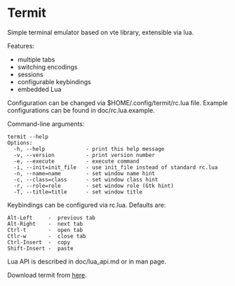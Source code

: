 Termit
======

Simple terminal emulator based on vte library, extensible via lua.

Features:

* multiple tabs
* switching encodings
* sessions
* configurable keybindings
* embedded Lua

Configuration can be changed via $HOME/.config/termit/rc.lua file.
Example configurations can be found in doc/rc.lua.example.

Command-line arguments:

    termit --help
    Options:
      -h, --help             - print this help message
      -v, --version          - print version number
      -e, --execute          - execute command
      -i, --init=init_file   - use init_file instead of standard rc.lua
      -n, --name=name        - set window name hint
      -c, --class=class      - set window class hint
      -r, --role=role        - set window role (Gtk hint)
      -T, --title=title      - set window title

Keybindings can be configured via rc.lua.
Defaults are:

    Alt-Left     -  previous tab
    Alt-Right    -  next tab
    Ctrl-t       -  open tab
    Ctlr-w       -  close tab
    Ctrl-Insert  -  copy
    Shift-Insert -  paste

Lua API is described in doc/lua_api.md or in man page.

Download termit from [here](https://github.com/nonstop/termit/releases).
